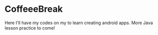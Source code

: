 # CoffeeeBreak

Here I'll have my codes on my to learn creating android apps. More Java lesson practice to come!
